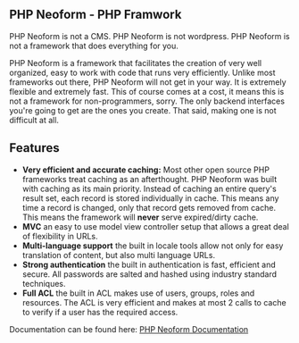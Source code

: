 PHP Neoform - PHP Framwork
----------------------

PHP Neoform is not a CMS. PHP Neoform is not wordpress. PHP Neoform is not a framework that does everything for you.

PHP Neoform is a framework that facilitates the creation of very well organized, easy to work with code that runs very efficiently. Unlike most frameworks out there, PHP Neoform will not get in your way. It is extremely flexible and extremely fast. This of course comes at a cost, it means this is not a framework for non-programmers, sorry. The only backend interfaces you're going to get are the ones you create. That said, making one is not difficult at all.

## Features

* **Very efficient and accurate caching:** Most other open source PHP frameworks treat caching as an afterthought. PHP Neoform was built with caching as its main priority. Instead of caching an entire query's result set, each record is stored individually in cache. This means any time a record is changed, only that record gets removed from cache. This means the framework will **never** serve expired/dirty cache.
* **MVC** an easy to use model view controller setup that allows a great deal of flexibility in URLs.
* **Multi-language support** the built in locale tools allow not only for easy translation of content, but also multi language URLs.
* **Strong authentication** the built in authentication is fast, efficient and secure. All passwords are salted and hashed using industry standard techniques.
* **Full ACL** the built in ACL makes use of users, groups, roles and resources. The ACL is very efficient and makes at most 2 calls to cache to verify if a user has the required access.

Documentation can be found here: [PHP Neoform Documentation](https://github.com/neoform/PHP-Neoform/wiki/Index)


